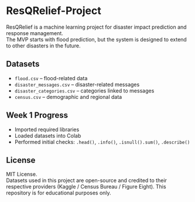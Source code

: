 # ResQRelief-Project

ResQRelief is a machine learning project for disaster impact prediction and response management.  
The MVP starts with flood prediction, but the system is designed to extend to other disasters in the future.  

## Datasets
- `flood.csv` – flood-related data  
- `disaster_messages.csv` – disaster-related messages  
- `disaster_categories.csv` – categories linked to messages  
- `census.csv` – demographic and regional data  

## Week 1 Progress
- Imported required libraries  
- Loaded datasets into Colab  
- Performed initial checks: `.head()`, `.info()`, `.isnull().sum()`, `.describe()`  

## License
MIT License.  
Datasets used in this project are open-source and credited to their respective providers (Kaggle / Census Bureau / Figure Eight). This repository is for educational purposes only.
